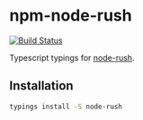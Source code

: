 # npm-node-rush
[![Build Status](https://travis-ci.org/types/npm-node-rush.svg?branch=master)](https://travis-ci.org/types/npm-node-rush)

Typescript typings for [node-rush](https://github.com/gosquared/rush).

## Installation

```bash
typings install -S node-rush
```
